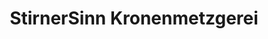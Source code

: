 ---
title: "StirnerSinn Kronenmetzgerei"
url: /stuttgart/stirnersinn-kronenmetzgerei/
shop: Metzgerei
---